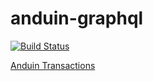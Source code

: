 # anduin-graphql

[![Build Status](https://travis-ci.org/anduintransaction/anduin-scalajs.svg)](https://travis-ci.org/anduintransaction/anduin-scalajs)

[Anduin Transactions][anduin-url] 

[anduin-url]: https://anduintransact.com/
[scalajs-url]: https://www.scala-js.org/
